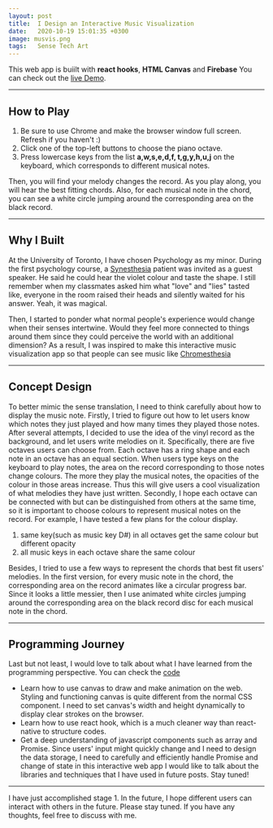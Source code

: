 ```yaml
---
layout: post
title:  I Design an Interactive Music Visualization
date:   2020-10-19 15:01:35 +0300
image: musvis.png
tags:   Sense Tech Art 
---
```


This web app is buiilt with __react hooks__, __HTML Canvas__ and 
__Firebase__
You can check out the <a href="https://vinyl-record-maker.web.app/"> live Demo</a>.

***

## How to Play
1. Be sure to use Chrome and make the browser window full screen. Refresh if you haven't :)
2. Click one of the top-left buttons to choose the piano octave.
3. Press lowercase keys from the list **a,w,s,e,d,f, t,g,y,h,u,j** on the keyboard, which corresponds to different musical notes.

Then, you will find your melody changes the record. As you play along, you will hear the best fitting chords. Also, for each musical note in the chord, you can see a white circle jumping around the corresponding area on the black record.

***

## Why I Built
At the University of Toronto, I have chosen Psychology as my minor. During the first psychology course, a <a href="https://en.wikipedia.org/wiki/Synesthesia">Synesthesia</a> patient was invited as a guest speaker. He said he could hear the violet colour and taste the shape.  I still remember when my classmates asked him what "love" and "lies" tasted like, everyone in the room raised their heads and silently waited for his answer. Yeah, it was magical.

Then, I started to ponder what normal people's experience would change when their senses intertwine. Would they feel more connected to things around them since they could perceive the world with an additional dimension?
As a result, I was inspired to make this interactive music visualization app so that people can see music like <a href="https://en.wikipedia.org/wiki/Chromesthesia#:~:text=Chromesthesia%20or%20sound%2Dto%2Dcolor,associations%2Fperceptions%20in%20daily%20life...">Chromesthesia</a>

***
## Concept Design

To better mimic the sense translation, I need to think carefully about how to display the music note. 
Firstly, I tried to figure out how to let users know which notes they just played and how many times they played those notes. After several attempts, I decided to use the idea of the vinyl record as the background, and let users write melodies on it. Specifically, there are five octaves users can choose from. Each octave has a ring shape and each note in an octave has an equal section. When users type keys on the keyboard to play notes, the area on the record corresponding to those notes change colours. The more they play the musical notes, the opacities of the colour in those areas increase. Thus this will give users a cool visualization of what melodies they have just written. 
Secondly, I hope each octave can be connected with but can be distinguished from others at the same time, so it is important to choose colours to represent musical notes on the record. For example, I have tested a few plans for the colour display.

1. same key(such as music key D#) in all octaves get the same colour but different opacity
2. all music keys in each octave share the same colour

Besides, I tried to use a few ways to represent the chords that best fit users' melodies. In the first version, for every music note in the chord, the corresponding area on the record animates like a circular progress bar. Since it looks a little messier, then I use animated white circles jumping around the corresponding area on the black record disc for each musical note in the chord.


*** 

## Programming Journey


Last but not least, I would love to talk about what I have learned from the programming perspective. You can check the <a href="https://github.com/PYyu6/create-vinyl-record">code</a>

* Learn how to use canvas to draw and make animation on the web. Styling and functioning canvas is quite different from the normal CSS component. I need to set canvas's width and height dynamically to display clear strokes on the browser.
* Learn how to use react hook, which is a much cleaner way than react-native to structure codes.
* Get a deep understanding of javascript components such as array and Promise. Since users' input might quickly change and I need to design  the data storage, I need to carefully and efficiently handle Promise and change of state in this interactive web app
I would like to talk about the libraries and techniques that I have used in future posts. Stay tuned!

***

I have just accomplished stage 1. In the future, I hope different users can interact with others in the future. Please stay tuned. If you have any thoughts, feel free to discuss with me.

